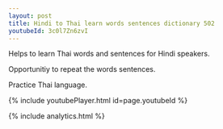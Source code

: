 ```yaml
---
layout: post
title: Hindi to Thai learn words sentences dictionary 502 
youtubeId: 3c0l7Zn6zvI
---
```

 
 
Helps to learn Thai words and sentences for Hindi speakers.

Opportunitiy to repeat the words sentences. 

Practice Thai language. 
 
{% include youtubePlayer.html id=page.youtubeId %}
 
 
{% include analytics.html %}